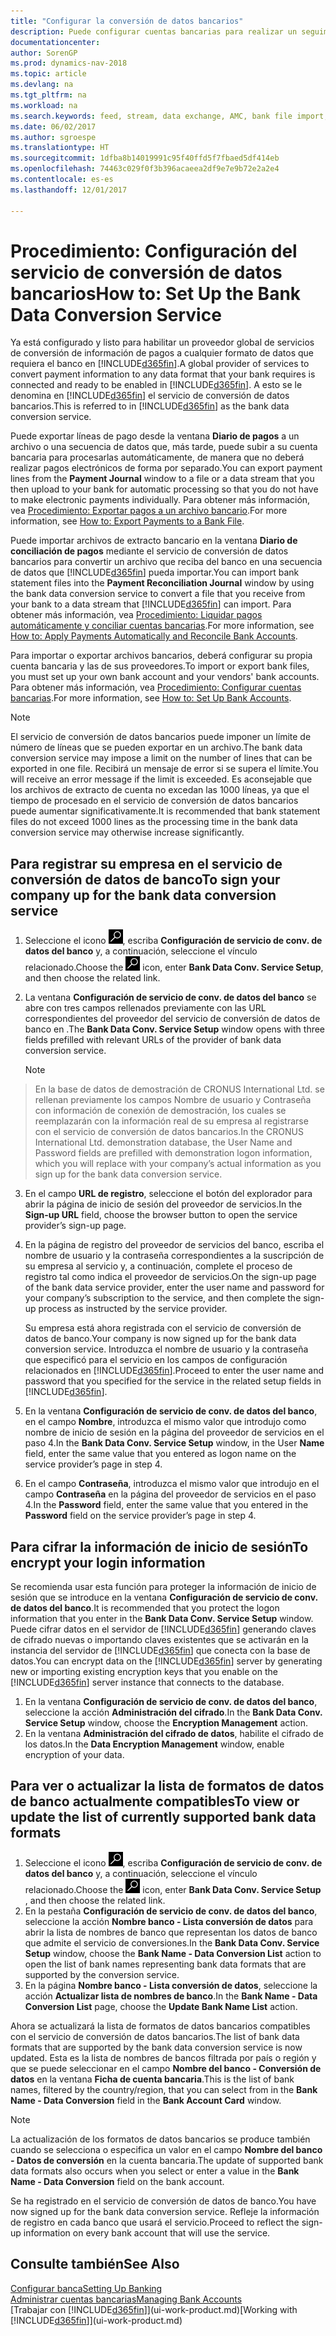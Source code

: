 ```yaml
---
title: "Configurar la conversión de datos bancarios"
description: Puede configurar cuentas bancarias para realizar un seguimiento de las transacciones e importar o exportar fuentes de bancos.
documentationcenter: 
author: SorenGP
ms.prod: dynamics-nav-2018
ms.topic: article
ms.devlang: na
ms.tgt_pltfrm: na
ms.workload: na
ms.search.keywords: feed, stream, data exchange, AMC, bank file import, bank file export, re-export, bank transfer, AMC, bank data conversion service, funds transfer
ms.date: 06/02/2017
ms.author: sgroespe
ms.translationtype: HT
ms.sourcegitcommit: 1dfba8b14019991c95f40ffd5f7fbaed5df414eb
ms.openlocfilehash: 74463c029f0f3b396acaeea2df9e7e9b72e2a2e4
ms.contentlocale: es-es
ms.lasthandoff: 12/01/2017

---
```

# <a name="how-to-set-up-the-bank-data-conversion-service"></a><span data-ttu-id="5e28f-103">Procedimiento: Configuración del servicio de conversión de datos bancarios</span><span class="sxs-lookup"><span data-stu-id="5e28f-103">How to: Set Up the Bank Data Conversion Service</span></span>
<span data-ttu-id="5e28f-104">Ya está configurado y listo para habilitar un proveedor global de servicios de conversión de información de pagos a cualquier formato de datos que requiera el banco en [!INCLUDE[d365fin](includes/d365fin_md.md)].</span><span class="sxs-lookup"><span data-stu-id="5e28f-104">A global provider of services to convert payment information to any data format that your bank requires is connected and ready to be enabled in [!INCLUDE[d365fin](includes/d365fin_md.md)].</span></span> <span data-ttu-id="5e28f-105">A esto se le denomina en [!INCLUDE[d365fin](includes/d365fin_md.md)] el servicio de conversión de datos bancarios.</span><span class="sxs-lookup"><span data-stu-id="5e28f-105">This is referred to in [!INCLUDE[d365fin](includes/d365fin_md.md)] as the bank data conversion service.</span></span>

<span data-ttu-id="5e28f-106">Puede exportar líneas de pago desde la ventana **Diario de pagos** a un archivo o una secuencia de datos que, más tarde, puede subir a su cuenta bancaria para procesarlas automáticamente, de manera que no deberá realizar pagos electrónicos de forma por separado.</span><span class="sxs-lookup"><span data-stu-id="5e28f-106">You can export payment lines from the **Payment Journal** window to a file or a data stream that you then upload to your bank for automatic processing so that you do not have to make electronic payments individually.</span></span> <span data-ttu-id="5e28f-107">Para obtener más información, vea [Procedimiento: Exportar pagos a un archivo bancario](payables-how-export-payments-bank-file.md).</span><span class="sxs-lookup"><span data-stu-id="5e28f-107">For more information, see [How to: Export Payments to a Bank File](payables-how-export-payments-bank-file.md).</span></span>

<span data-ttu-id="5e28f-108">Puede importar archivos de extracto bancario en la ventana **Diario de conciliación de pagos** mediante el servicio de conversión de datos bancarios para convertir un archivo que reciba del banco en una secuencia de datos que [!INCLUDE[d365fin](includes/d365fin_md.md)] pueda importar.</span><span class="sxs-lookup"><span data-stu-id="5e28f-108">You can import bank statement files into the **Payment Reconciliation Journal** window by using the bank data conversion service to convert a file that you receive from your bank to a data stream that [!INCLUDE[d365fin](includes/d365fin_md.md)] can import.</span></span> <span data-ttu-id="5e28f-109">Para obtener más información, vea [Procedimiento: Liquidar pagos automáticamente y conciliar cuentas bancarias](receivables-apply-payments-auto-reconcile-bank-accounts.md).</span><span class="sxs-lookup"><span data-stu-id="5e28f-109">For more information, see [How to: Apply Payments Automatically and Reconcile Bank Accounts](receivables-apply-payments-auto-reconcile-bank-accounts.md).</span></span>

<span data-ttu-id="5e28f-110">Para importar o exportar archivos bancarios, deberá configurar su propia cuenta bancaria y las de sus proveedores.</span><span class="sxs-lookup"><span data-stu-id="5e28f-110">To import or export bank files, you must set up your own bank account and your vendors' bank accounts.</span></span> <span data-ttu-id="5e28f-111">Para obtener más información, vea [Procedimiento: Configurar cuentas bancarias](bank-how-setup-bank-accounts.md).</span><span class="sxs-lookup"><span data-stu-id="5e28f-111">For more information, see [How to: Set Up Bank Accounts](bank-how-setup-bank-accounts.md).</span></span>

> [!NOTE]  
>   <span data-ttu-id="5e28f-112">El servicio de conversión de datos bancarios puede imponer un límite de número de líneas que se pueden exportar en un archivo.</span><span class="sxs-lookup"><span data-stu-id="5e28f-112">The bank data conversion service may impose a limit on the number of lines that can be exported in one file.</span></span> <span data-ttu-id="5e28f-113">Recibirá un mensaje de error si se supera el límite.</span><span class="sxs-lookup"><span data-stu-id="5e28f-113">You will receive an error message if the limit is exceeded.</span></span> <span data-ttu-id="5e28f-114">Es aconsejable que los archivos de extracto de cuenta no excedan las 1000 líneas, ya que el tiempo de procesado en el servicio de conversión de datos bancarios puede aumentar significativamente.</span><span class="sxs-lookup"><span data-stu-id="5e28f-114">It is recommended that bank statement files do not exceed 1000 lines as the processing time in the bank data conversion service may otherwise increase significantly.</span></span>

## <a name="to-sign-your-company-up-for-the-bank-data-conversion-service"></a><span data-ttu-id="5e28f-115">Para registrar su empresa en el servicio de conversión de datos de banco</span><span class="sxs-lookup"><span data-stu-id="5e28f-115">To sign your company up for the bank data conversion service</span></span>
1. <span data-ttu-id="5e28f-116">Seleccione el icono ![Buscar página o informe](media/ui-search/search_small.png "icono Buscar página o informe"), escriba **Configuración de servicio de conv. de datos del banco** y, a continuación, seleccione el vínculo relacionado.</span><span class="sxs-lookup"><span data-stu-id="5e28f-116">Choose the ![Search for Page or Report](media/ui-search/search_small.png "Search for Page or Report icon") icon, enter **Bank Data Conv. Service Setup**, and then choose the related link.</span></span>  
2. <span data-ttu-id="5e28f-117">La ventana **Configuración de servicio de conv. de datos del banco** se abre con tres campos rellenados previamente con las URL correspondientes del proveedor del servicio de conversión de datos de banco en .</span><span class="sxs-lookup"><span data-stu-id="5e28f-117">The **Bank Data Conv. Service Setup** window opens with three fields prefilled with relevant URLs of the provider of bank data conversion service.</span></span>

    > [!NOTE]  
>   <span data-ttu-id="5e28f-118">En la base de datos de demostración de CRONUS International Ltd. se rellenan previamente los campos Nombre de usuario y Contraseña con información de conexión de demostración, los cuales se reemplazarán con la información real de su empresa al registrarse con el servicio de conversión de datos bancarios.</span><span class="sxs-lookup"><span data-stu-id="5e28f-118">In the CRONUS International Ltd. demonstration database, the User Name and Password fields are prefilled with demonstration logon information, which you will replace with your company’s actual information as you sign up for the bank data conversion service.</span></span>
3. <span data-ttu-id="5e28f-119">En el campo **URL de registro**, seleccione el botón del explorador para abrir la página de inicio de sesión del proveedor de servicios.</span><span class="sxs-lookup"><span data-stu-id="5e28f-119">In the **Sign-up URL** field, choose the browser button to open the service provider’s sign-up page.</span></span>  
4. <span data-ttu-id="5e28f-120">En la página de registro del proveedor de servicios del banco, escriba el nombre de usuario y la contraseña correspondientes a la suscripción de su empresa al servicio y, a continuación, complete el proceso de registro tal como indica el proveedor de servicios.</span><span class="sxs-lookup"><span data-stu-id="5e28f-120">On the sign-up page of the bank data service provider, enter the user name and password for your company’s subscription to the service, and then complete the sign-up process as instructed by the service provider.</span></span>

    <span data-ttu-id="5e28f-121">Su empresa está ahora registrada con el servicio de conversión de datos de banco.</span><span class="sxs-lookup"><span data-stu-id="5e28f-121">Your company is now signed up for the bank data conversion service.</span></span> <span data-ttu-id="5e28f-122">Introduzca el nombre de usuario y la contraseña que especificó para el servicio en los campos de configuración relacionados en [!INCLUDE[d365fin](includes/d365fin_md.md)].</span><span class="sxs-lookup"><span data-stu-id="5e28f-122">Proceed to enter the user name and password that you specified for the service in the related setup fields in [!INCLUDE[d365fin](includes/d365fin_md.md)].</span></span>
5. <span data-ttu-id="5e28f-123">En la ventana **Configuración de servicio de conv. de datos del banco**, en el campo **Nombre**, introduzca el mismo valor que introdujo como nombre de inicio de sesión en la página del proveedor de servicios en el paso 4.</span><span class="sxs-lookup"><span data-stu-id="5e28f-123">In the **Bank Data Conv. Service Setup** window, in the User **Name** field, enter the same value that you entered as logon name on the service provider’s page in step 4.</span></span>
6. <span data-ttu-id="5e28f-124">En el campo **Contraseña**, introduzca el mismo valor que introdujo en el campo **Contraseña** en la página del proveedor de servicios en el paso 4.</span><span class="sxs-lookup"><span data-stu-id="5e28f-124">In the **Password** field, enter the same value that you entered in the **Password** field on the service provider’s page in step 4.</span></span>

## <a name="to-encrypt-your-login-information"></a><span data-ttu-id="5e28f-125">Para cifrar la información de inicio de sesión</span><span class="sxs-lookup"><span data-stu-id="5e28f-125">To encrypt your login information</span></span>
<span data-ttu-id="5e28f-126">Se recomienda usar esta función para proteger la información de inicio de sesión que se introduce en la ventana **Configuración de servicio de conv. de datos del banco**.</span><span class="sxs-lookup"><span data-stu-id="5e28f-126">It is recommended that you protect the logon information that you enter in the **Bank Data Conv. Service Setup** window.</span></span> <span data-ttu-id="5e28f-127">Puede cifrar datos en el servidor de [!INCLUDE[d365fin](includes/d365fin_md.md)] generando claves de cifrado nuevas o importando claves existentes que se activarán en la instancia del servidor de [!INCLUDE[d365fin](includes/d365fin_md.md)] que conecta con la base de datos.</span><span class="sxs-lookup"><span data-stu-id="5e28f-127">You can encrypt data on the [!INCLUDE[d365fin](includes/d365fin_md.md)] server by generating new or importing existing encryption keys that you enable on the [!INCLUDE[d365fin](includes/d365fin_md.md)] server instance that connects to the database.</span></span>

1. <span data-ttu-id="5e28f-128">En la ventana **Configuración de servicio de conv. de datos del banco**, seleccione la acción **Administración del cifrado**.</span><span class="sxs-lookup"><span data-stu-id="5e28f-128">In the **Bank Data Conv. Service Setup** window, choose the **Encryption Management** action.</span></span>
2. <span data-ttu-id="5e28f-129">En la ventana **Administración del cifrado de datos**, habilite el cifrado de los datos.</span><span class="sxs-lookup"><span data-stu-id="5e28f-129">In the **Data Encryption Management** window, enable encryption of your data.</span></span>

## <a name="to-view-or-update-the-list-of-currently-supported-bank-data-formats"></a><span data-ttu-id="5e28f-130">Para ver o actualizar la lista de formatos de datos de banco actualmente compatibles</span><span class="sxs-lookup"><span data-stu-id="5e28f-130">To view or update the list of currently supported bank data formats</span></span>
1. <span data-ttu-id="5e28f-131">Seleccione el icono ![Buscar página o informe](media/ui-search/search_small.png "icono Buscar página o informe"), escriba **Configuración de servicio de conv. de datos del banco** y, a continuación, seleccione el vínculo relacionado.</span><span class="sxs-lookup"><span data-stu-id="5e28f-131">Choose the ![Search for Page or Report](media/ui-search/search_small.png "Search for Page or Report icon") icon, enter **Bank Data Conv. Service Setup** , and then choose the related link.</span></span>
2. <span data-ttu-id="5e28f-132">En la pestaña **Configuración de servicio de conv. de datos del banco**, seleccione la acción **Nombre banco - Lista conversión de datos** para abrir la lista de nombres de banco que representan los datos de banco que admite el servicio de conversiones.</span><span class="sxs-lookup"><span data-stu-id="5e28f-132">In the **Bank Data Conv. Service Setup** window, choose the **Bank Name - Data Conversion List** action to open the list of bank names representing bank data formats that are supported by the conversion service.</span></span>
3. <span data-ttu-id="5e28f-133">En la página **Nombre banco - Lista conversión de datos**, seleccione la acción **Actualizar lista de nombres de banco**.</span><span class="sxs-lookup"><span data-stu-id="5e28f-133">In the **Bank Name - Data Conversion List** page, choose the **Update Bank Name List** action.</span></span>

<span data-ttu-id="5e28f-134">Ahora se actualizará la lista de formatos de datos bancarios compatibles con el servicio de conversión de datos bancarios.</span><span class="sxs-lookup"><span data-stu-id="5e28f-134">The list of bank data formats that are supported by the bank data conversion service is now updated.</span></span> <span data-ttu-id="5e28f-135">Esta es la lista de nombres de bancos filtrada por país o región y que se puede seleccionar en el campo **Nombre del banco - Conversión de datos** en la ventana **Ficha de cuenta bancaria**.</span><span class="sxs-lookup"><span data-stu-id="5e28f-135">This is the list of bank names, filtered by the country/region, that you can select from in the **Bank Name - Data Conversion** field in the **Bank Account Card** window.</span></span>

> [!NOTE]  
>   <span data-ttu-id="5e28f-136">La actualización de los formatos de datos bancarios se produce también cuando se selecciona o especifica un valor en el campo **Nombre del banco - Datos de conversión** en la cuenta bancaria.</span><span class="sxs-lookup"><span data-stu-id="5e28f-136">The update of supported bank data formats also occurs when you select or enter a value in the **Bank Name - Data Conversion** field on the bank account.</span></span>

<span data-ttu-id="5e28f-137">Se ha registrado en el servicio de conversión de datos de banco.</span><span class="sxs-lookup"><span data-stu-id="5e28f-137">You have now signed up for the bank data conversion service.</span></span> <span data-ttu-id="5e28f-138">Refleje la información de registro en cada banco que usará el servicio.</span><span class="sxs-lookup"><span data-stu-id="5e28f-138">Proceed to reflect the sign-up information on every bank account that will use the service.</span></span>

## <a name="see-also"></a><span data-ttu-id="5e28f-139">Consulte también</span><span class="sxs-lookup"><span data-stu-id="5e28f-139">See Also</span></span>
[<span data-ttu-id="5e28f-140">Configurar banca</span><span class="sxs-lookup"><span data-stu-id="5e28f-140">Setting Up Banking</span></span>](bank-setup-banking.md)  
[<span data-ttu-id="5e28f-141">Administrar cuentas bancarias</span><span class="sxs-lookup"><span data-stu-id="5e28f-141">Managing Bank Accounts</span></span>](bank-manage-bank-accounts.md)  
<span data-ttu-id="5e28f-142">[Trabajar con [!INCLUDE[d365fin](includes/d365fin_md.md)]](ui-work-product.md)</span><span class="sxs-lookup"><span data-stu-id="5e28f-142">[Working with [!INCLUDE[d365fin](includes/d365fin_md.md)]](ui-work-product.md)</span></span>

